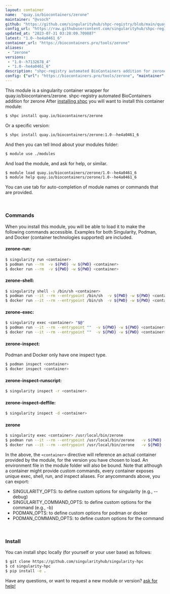 ```yaml
---
layout: container
name:  "quay.io/biocontainers/zerone"
maintainer: "@vsoch"
github: "https://github.com/singularityhub/shpc-registry/blob/main/quay.io/biocontainers/zerone/container.yaml"
config_url: "https://raw.githubusercontent.com/singularityhub/shpc-registry/main/quay.io/biocontainers/zerone/container.yaml"
updated_at: "2023-07-31 03:28:09.709887"
latest: "1.0--he4a0461_6"
container_url: "https://biocontainers.pro/tools/zerone"
aliases:
 - "zerone"
versions:
 - "1.0--h7132678_4"
 - "1.0--he4a0461_6"
description: "shpc-registry automated BioContainers addition for zerone"
config: {"url": "https://biocontainers.pro/tools/zerone", "maintainer": "@vsoch", "description": "shpc-registry automated BioContainers addition for zerone", "latest": {"1.0--he4a0461_6": "sha256:58e6efb5c3e14466d9ff20db153fd948cc619332252d92ea95f8f97e8d1f0fe2"}, "tags": {"1.0--h7132678_4": "sha256:bf6485873c9659356c16f57d9c641534e6916e77b3d7a58089346a747f3fd72a", "1.0--he4a0461_6": "sha256:58e6efb5c3e14466d9ff20db153fd948cc619332252d92ea95f8f97e8d1f0fe2"}, "docker": "quay.io/biocontainers/zerone", "aliases": {"zerone": "/usr/local/bin/zerone"}}
---
```


This module is a singularity container wrapper for quay.io/biocontainers/zerone.
shpc-registry automated BioContainers addition for zerone
After [installing shpc](#install) you will want to install this container module:


```bash
$ shpc install quay.io/biocontainers/zerone
```

Or a specific version:

```bash
$ shpc install quay.io/biocontainers/zerone:1.0--he4a0461_6
```

And then you can tell lmod about your modules folder:

```bash
$ module use ./modules
```

And load the module, and ask for help, or similar.

```bash
$ module load quay.io/biocontainers/zerone/1.0--he4a0461_6
$ module help quay.io/biocontainers/zerone/1.0--he4a0461_6
```

You can use tab for auto-completion of module names or commands that are provided.

<br>

### Commands

When you install this module, you will be able to load it to make the following commands accessible.
Examples for both Singularity, Podman, and Docker (container technologies supported) are included.

#### zerone-run:

```bash
$ singularity run <container>
$ podman run --rm  -v ${PWD} -w ${PWD} <container>
$ docker run --rm  -v ${PWD} -w ${PWD} <container>
```

#### zerone-shell:

```bash
$ singularity shell -s /bin/sh <container>
$ podman run --it --rm --entrypoint /bin/sh  -v ${PWD} -w ${PWD} <container>
$ docker run --it --rm --entrypoint /bin/sh  -v ${PWD} -w ${PWD} <container>
```

#### zerone-exec:

```bash
$ singularity exec <container> "$@"
$ podman run --it --rm --entrypoint ""  -v ${PWD} -w ${PWD} <container> "$@"
$ docker run --it --rm --entrypoint ""  -v ${PWD} -w ${PWD} <container> "$@"
```

#### zerone-inspect:

Podman and Docker only have one inspect type.

```bash
$ podman inspect <container>
$ docker inspect <container>
```

#### zerone-inspect-runscript:

```bash
$ singularity inspect -r <container>
```

#### zerone-inspect-deffile:

```bash
$ singularity inspect -d <container>
```


#### zerone

```bash
$ singularity exec <container> /usr/local/bin/zerone
$ podman run --it --rm --entrypoint /usr/local/bin/zerone   -v ${PWD} -w ${PWD} <container> -c " $@"
$ docker run --it --rm --entrypoint /usr/local/bin/zerone   -v ${PWD} -w ${PWD} <container> -c " $@"
```



In the above, the `<container>` directive will reference an actual container provided
by the module, for the version you have chosen to load. An environment file in the
module folder will also be bound. Note that although a container
might provide custom commands, every container exposes unique exec, shell, run, and
inspect aliases. For anycommands above, you can export:

 - SINGULARITY_OPTS: to define custom options for singularity (e.g., --debug)
 - SINGULARITY_COMMAND_OPTS: to define custom options for the command (e.g., -b)
 - PODMAN_OPTS: to define custom options for podman or docker
 - PODMAN_COMMAND_OPTS: to define custom options for the command

<br>

### Install

You can install shpc locally (for yourself or your user base) as follows:

```bash
$ git clone https://github.com/singularityhub/singularity-hpc
$ cd singularity-hpc
$ pip install -e .
```

Have any questions, or want to request a new module or version? [ask for help!](https://github.com/singularityhub/singularity-hpc/issues)